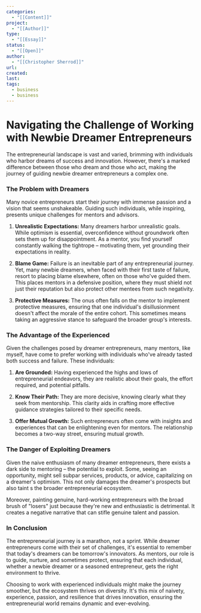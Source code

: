 ```yaml
---
categories:
  - "[[Content]]"
project:
  - "[[Author]]"
type:
  - "[[Essay]]"
status:
  - "[[Open]]"
author:
  - "[[Christopher Sherrod]]"
url: 
created:
last:
tags:
  - business
  - business
---
```

# Navigating the Challenge of Working with Newbie Dreamer Entrepreneurs

The entrepreneurial landscape is vast and varied, brimming with individuals who harbor dreams of success and innovation. However, there's a marked difference between those who dream and those who act, making the journey of guiding newbie dreamer entrepreneurs a complex one.

### **The Problem with Dreamers**

Many novice entrepreneurs start their journey with immense passion and a vision that seems unshakeable. Guiding such individuals, while inspiring, presents unique challenges for mentors and advisors.

1. **Unrealistic Expectations:** Many dreamers harbor unrealistic goals. While optimism is essential, overconfidence without groundwork often sets them up for disappointment. As a mentor, you find yourself constantly walking the tightrope – motivating them, yet grounding their expectations in reality.

2. **Blame Game:** Failure is an inevitable part of any entrepreneurial journey. Yet, many newbie dreamers, when faced with their first taste of failure, resort to placing blame elsewhere, often on those who've guided them. This places mentors in a defensive position, where they must shield not just their reputation but also protect other mentees from such negativity.

3. **Protective Measures:** The onus often falls on the mentor to implement protective measures, ensuring that one individual's disillusionment doesn't affect the morale of the entire cohort. This sometimes means taking an aggressive stance to safeguard the broader group's interests.

### **The Advantage of the Experienced**

Given the challenges posed by dreamer entrepreneurs, many mentors, like myself, have come to prefer working with individuals who've already tasted both success and failure. These individuals:

1. **Are Grounded:** Having experienced the highs and lows of entrepreneurial endeavors, they are realistic about their goals, the effort required, and potential pitfalls.

2. **Know Their Path:** They are more decisive, knowing clearly what they seek from mentorship. This clarity aids in crafting more effective guidance strategies tailored to their specific needs.

3. **Offer Mutual Growth:** Such entrepreneurs often come with insights and experiences that can be enlightening even for mentors. The relationship becomes a two-way street, ensuring mutual growth.

### **The Danger of Exploiting Dreamers**

Given the naive enthusiasm of many dreamer entrepreneurs, there exists a dark side to mentoring – the potential to exploit. Some, seeing an opportunity, might sell subpar services, products, or advice, capitalizing on a dreamer's optimism. This not only damages the dreamer's prospects but also taint s the broader entrepreneurial ecosystem.

Moreover, painting genuine, hard-working entrepreneurs with the broad brush of "losers" just because they're new and enthusiastic is detrimental. It creates a negative narrative that can stifle genuine talent and passion.

### **In Conclusion**

The entrepreneurial journey is a marathon, not a sprint. While dreamer entrepreneurs come with their set of challenges, it's essential to remember that today's dreamers can be tomorrow's innovators. As mentors, our role is to guide, nurture, and sometimes protect, ensuring that each individual, whether a newbie dreamer or a seasoned entrepreneur, gets the right environment to thrive.

Choosing to work with experienced individuals might make the journey smoother, but the ecosystem thrives on diversity. It's this mix of naivety, experience, passion, and resilience that drives innovation, ensuring the entrepreneurial world remains dynamic and ever-evolving.